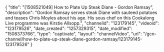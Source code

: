 {
    "title": "[1508521049] How to Plate Up Steak Diane - Gordon Ramsay",
    "description": "Gordon Ramsay serves steak Diane with sauteed potatoes and teases Chris Moyles about his age. His sous chef on this Cookalong Live programme was Kirstie Allsopp.",
    "channelid": "123179145",
    "videoid": "123179526",
    "date_created": "1257329315",
    "date_modified": "1508373766",
    "type": "captivate",
    "layout": "channelVideo",
    "url": "\/gcn-channel\/how-to-plate-up-steak-diane-gordon-ramsay\/123179145-123179526"
}